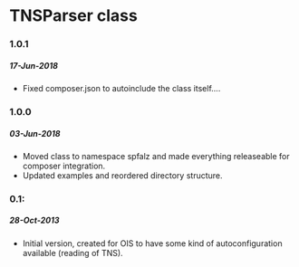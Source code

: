 # TNSParser class

### 1.0.1

##### 17-Jun-2018

- Fixed composer.json to autoinclude the class itself....

### 1.0.0

##### 03-Jun-2018
- Moved class to namespace spfalz and made everything releaseable for composer integration.
- Updated examples and reordered directory structure.

### 0.1:

##### 28-Oct-2013 
- Initial version, created for OIS to have some kind of autoconfiguration available (reading of TNS).

